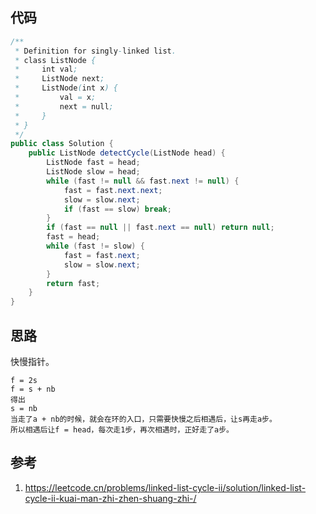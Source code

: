 ## 代码

```java
/**
 * Definition for singly-linked list.
 * class ListNode {
 *     int val;
 *     ListNode next;
 *     ListNode(int x) {
 *         val = x;
 *         next = null;
 *     }
 * }
 */
public class Solution {
    public ListNode detectCycle(ListNode head) {
        ListNode fast = head;
        ListNode slow = head;
        while (fast != null && fast.next != null) {
            fast = fast.next.next;
            slow = slow.next;
            if (fast == slow) break;
        }
        if (fast == null || fast.next == null) return null;
        fast = head;
        while (fast != slow) {
            fast = fast.next;
            slow = slow.next;
        }
        return fast;
    }
}
```

## 思路

快慢指针。

```
f = 2s
f = s + nb
得出
s = nb
当走了a + nb的时候，就会在环的入口，只需要快慢之后相遇后，让s再走a步。
所以相遇后让f = head，每次走1步，再次相遇时，正好走了a步。
```



## 参考

1. https://leetcode.cn/problems/linked-list-cycle-ii/solution/linked-list-cycle-ii-kuai-man-zhi-zhen-shuang-zhi-/

